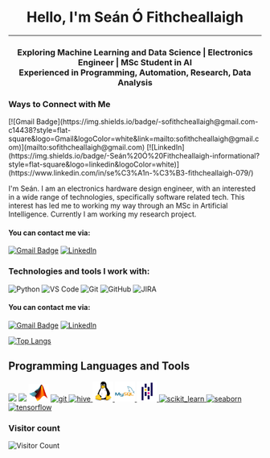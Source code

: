 <h1 align="center">Hello, I'm Seán Ó Fithcheallaigh</h1>

---
<h3 align="center">
  Exploring Machine Learning and Data Science | Electronics Engineer | MSc Student in AI</br>
  Experienced in Programming, Automation, Research, Data Analysis </br>
</h3>

<h3>Ways to Connect with Me</h3>
[![Gmail Badge](https://img.shields.io/badge/-sofithcheallaigh@gmail.com-c14438?style=flat-square&logo=Gmail&logoColor=white&link=mailto:sofithcheallaigh@gmail.com)](mailto:sofithcheallaigh@gmail.com)      
[![LinkedIn](https://img.shields.io/badge/-Seán%20Ó%20Fithcheallaigh-informational?style=flat-square&logo=linkedin&logoColor=white)](https://www.linkedin.com/in/se%C3%A1n-%C3%B3-fithcheallaigh-079/)

I'm Seán. I am an electronics hardware design engineer, with an interested in a wide range of technologies, specifically software related tech.
This interest has led me to working my way through an MSc in Artificial Intelligence. Currently I am working my research project.

#### You can contact me via:
[![Gmail Badge](https://img.shields.io/badge/-sofithcheallaigh@gmail.com-c14438?style=flat-square&logo=Gmail&logoColor=white&link=mailto:sofithcheallaigh@gmail.com)](mailto:sofithcheallaigh@gmail.com)
[![LinkedIn](https://img.shields.io/badge/-Seán%20Ó%20Fithcheallaigh-informational?style=flat-square&logo=linkedin&logoColor=white)](https://www.linkedin.com/in/se%C3%A1n-%C3%B3-fithcheallaigh-079/)

### Technologies and tools I work with:
![Python](https://img.shields.io/badge/-Python-black?style=flat-square&logo=Python)
![VS Code](https://img.shields.io/badge/-VS%20Code-007ACC?style=flat-square&logo=visual-studio-code)
![Git](https://img.shields.io/badge/-Git-black?style=flat-square&logo=git)
![GitHub](https://img.shields.io/badge/-GitHub-181717?style=flat-square&logo=github)
![JIRA](https://img.shields.io/badge/-JIRA-0052CC?style=flat-square&logo=jira)

<!--
<details>
  <summary><b>Skills</b></summary>
  
[![python](https://img.shields.io/badge/python-★★★☆☆-lightgrey?labelColor=3776AB&logo=Python&style=for-the-badge&logoColor=white)](https://www.python.org/)
[![R](https://img.shields.io/badge/R-★☆☆☆☆-lightgrey?labelColor=276DC3&logo=R&style=for-the-badge&logoColor=white)](https://www.r-project.org/)
  
</details>
-->

#### You can contact me via:
[![Gmail Badge](https://img.shields.io/badge/-sofithcheallaigh@gmail.com-c14438?style=flat-square&logo=Gmail&logoColor=white&link=mailto:sofithcheallaigh@gmail.com)](mailto:sofithcheallaigh@gmail.com)
[![LinkedIn](https://img.shields.io/badge/-Seán%20Ó%20Fithcheallaigh-informational?style=flat-square&logo=linkedin&logoColor=white)](https://www.linkedin.com/in/se%C3%A1n-%C3%B3-fithcheallaigh-079/)

<!-- <a href="https://github.com/ofithcheallaigh" target="_blank"><img src="https://github.com/ofithcheallaigh/ofithcheallaigh/blob/main/images/git.png" alt="GitHub" width="30"></a> ..>


[![Anurag's GitHub stats](https://github-readme-stats.vercel.app/api?username=ofithcheallaigh)](https://github.com/anuraghazra/github-readme-stats)
-->

[![Top Langs](https://github-readme-stats.vercel.app/api/top-langs/?username=ofithcheallaigh&layout=compact)](https://github.com/anuraghazra/github-readme-stats)


## Programming Languages and Tools
<img src = 'https://github.com/MarikIshtar007/MarikIshtar007/blob/master/images/c-original.svg' width='40'/> <img src = 'https://github.com/MarikIshtar007/MarikIshtar007/blob/master/images/python2.png' height='40'/> <img src = 'https://github.com/ofithcheallaigh/ofithcheallaigh/blob/main/images/mathworks.png' width='40'/> <a href="https://git-scm.com/" target="_blank" rel="noreferrer"> <img src="https://www.vectorlogo.zone/logos/git-scm/git-scm-icon.svg" alt="git" width="40" height="40"/> </a> 
<a href="https://hive.apache.org/" target="_blank" rel="noreferrer"> <img src="https://www.vectorlogo.zone/logos/apache_hive/apache_hive-icon.svg" alt="hive" width="40" height="40"/> </a> 
<a href="https://www.linux.org/" target="_blank" rel="noreferrer"> <img src="https://raw.githubusercontent.com/devicons/devicon/master/icons/linux/linux-original.svg" alt="linux" width="40" height="40"/> </a> 
<a href="https://www.mysql.com/" target="_blank" rel="noreferrer"> <img src="https://raw.githubusercontent.com/devicons/devicon/master/icons/mysql/mysql-original-wordmark.svg" alt="mysql" width="40" height="40"/> <a href="https://pandas.pydata.org/" target="_blank" rel="noreferrer"> <img src="https://raw.githubusercontent.com/devicons/devicon/2ae2a900d2f041da66e950e4d48052658d850630/icons/pandas/pandas-original.svg" alt="pandas" width="40" height="40"/> </a> 
<a href="https://scikit-learn.org/" target="_blank" rel="noreferrer"> <img src="https://upload.wikimedia.org/wikipedia/commons/0/05/Scikit_learn_logo_small.svg" alt="scikit_learn" width="40" height="40"/> </a> 
<a href="https://seaborn.pydata.org/" target="_blank" rel="noreferrer"> <img src="https://seaborn.pydata.org/_images/logo-mark-lightbg.svg" alt="seaborn" width="40" height="40"/> </a> 
<a href="https://www.tensorflow.org" target="_blank" rel="noreferrer"> <img src="https://www.vectorlogo.zone/logos/tensorflow/tensorflow-icon.svg" alt="tensorflow" width="40" height="40"/> </a> 
<!-- </p> -->

### Visitor count
<!--<img src="https://profile-counter.glitch.me/ofithcheallaigh/count.svg" />-->
![Visitor Count](https://profile-counter.glitch.me/ofithcheallaigh/count.svg)

<!--
👋
-->
